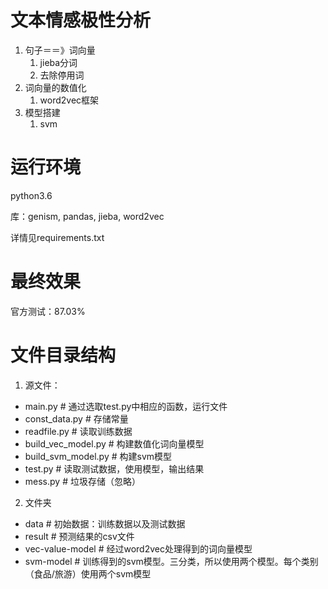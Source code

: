 # 文本情感极性分析

1. 句子＝＝》词向量
   1. jieba分词
   2. 去除停用词
2. 词向量的数值化
   1. word2vec框架
3. 模型搭建
   1. svm

# 运行环境

python3.6

库：genism, pandas, jieba, word2vec

详情见requirements.txt

# 最终效果

官方测试：87.03%

# 文件目录结构

1. 源文件：
- main.py # 通过选取test.py中相应的函数，运行文件
- const_data.py # 存储常量
- readfile.py # 读取训练数据
- build_vec_model.py # 构建数值化词向量模型
- build_svm_model.py # 构建svm模型
- test.py # 读取测试数据，使用模型，输出结果
- mess.py # 垃圾存储（忽略）
2. 文件夹
- data # 初始数据：训练数据以及测试数据
- result # 预测结果的csv文件
- vec-value-model # 经过word2vec处理得到的词向量模型
- svm-model # 训练得到的svm模型。三分类，所以使用两个模型。每个类别（食品/旅游）使用两个svm模型